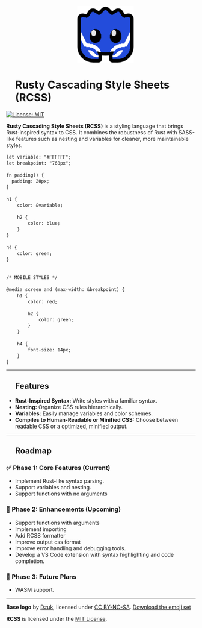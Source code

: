 <div id="toc">
  <ul style="list-style: none">
    <summary>
      <p align="center">
        <img src="./assets/logo/128.png" alt="RCSS Logo" width="150">
      </p>
    </summary>
  </ul>
</div>


<div id="toc">
  <ul style="list-style: none">
    <summary>
      <h1>
      Rusty Cascading Style Sheets (RCSS)
      </h1>
    </summary>
  </ul>
</div>


[![License: MIT](https://img.shields.io/badge/License-MIT-yellow.svg)](https://opensource.org/licenses/MIT)


**Rusty Cascading Style Sheets (RCSS)** is a styling language that brings Rust-inspired syntax to CSS. It combines the robustness of Rust with SASS-like features such as nesting and variables for cleaner, more maintainable styles.

```rcss
let variable: "#FFFFFF";
let breakpoint: "768px";

fn padding() {
  padding: 20px;
}

h1 {
    color: &variable;
    
    h2 {
        color: blue;
    }
}

h4 {
    color: green;
}


/* MOBILE STYLES */

@media screen and (max-width: &breakpoint) {
    h1 {
        color: red;
        
        h2 {
            color: green;
        }
    }
    
    h4 {
        font-size: 14px;
    }
}
```

---
<div id="toc">
  <ul style="list-style: none">
    <summary>
      <h2> Features </h2>
    </summary>
  </ul>
</div>


- **Rust-Inspired Syntax:** Write styles with a familiar syntax.
- **Nesting:** Organize CSS rules hierarchically.
- **Variables:** Easily manage variables and color schemes.
- **Compiles to Human-Readable or Minified CSS:** Choose between readable CSS or a optimized, minified output.

---

<div id="toc">
  <ul style="list-style: none">
    <summary>
      <h2> Roadmap </h2>
    </summary>
  </ul>
</div>

### ✅ Phase 1: Core Features (Current)
- Implement Rust-like syntax parsing.
- Support variables and nesting.
- Support functions with no arguments

### 🚧 Phase 2: Enhancements (Upcoming)
- Support functions with arguments
- Implement importing
- Add RCSS formatter
- Improve output css format
- Improve error handling and debugging tools.
- Develop a VS Code extension with syntax highlighting and code completion.

### 🔮 Phase 3: Future Plans
- WASM support.

---

**Base logo** by [Dzuk](https://github.com/dzuk-mutant), licensed under [CC BY-NC-SA](https://creativecommons.org/licenses/by-nc-sa/4.0/). [Download the emoji set](https://rustacean.net/fan-art.html#fanart)

**RCSS** is licensed under the [MIT License](https://opensource.org/licenses/MIT).